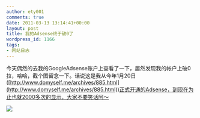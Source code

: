 ```yaml
---
author: ety001
comments: true
date: 2011-03-13 13:14:41+00:00
layout: post
title: 我的Adsense终于破0了
wordpress_id: 1166
tags:
- 网站日志
---
```


今天偶然的去我的GoogleAdsense账户上查看了一下，居然发现我的帐户上破0拉，哈哈，截个图留念一下。话说这是我从今年1月20日([http://www.domyself.me/archives/885.html](http://www.domyself.me/archives/885.html))正式开通的Adsense，到现在为止也就2000多次的显示，大家不要笑话阿～

[![](http://www.domyself.me/wp-content/uploads/2011/03/Screenshot1-400x203.png)](http://www.domyself.me/archives/1166.html/screenshot-6)﻿
